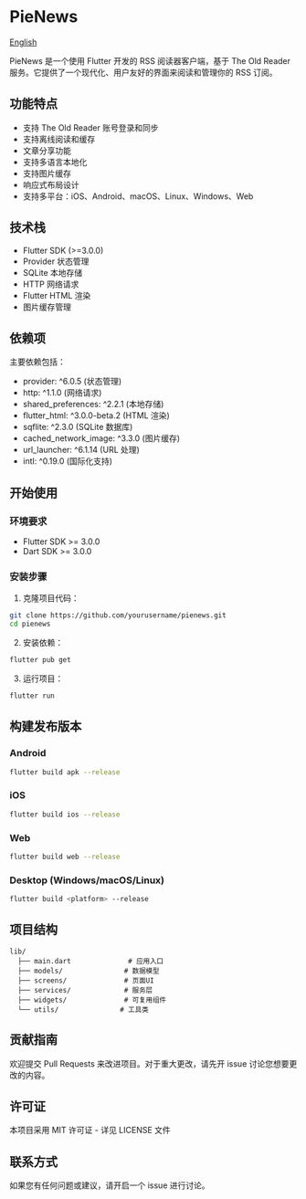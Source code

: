 # PieNews

[English](README.md)


PieNews 是一个使用 Flutter 开发的 RSS 阅读器客户端，基于 The Old Reader 服务。它提供了一个现代化、用户友好的界面来阅读和管理你的 RSS 订阅。

## 功能特点

- 支持 The Old Reader 账号登录和同步
- 支持离线阅读和缓存
- 文章分享功能
- 支持多语言本地化
- 支持图片缓存
- 响应式布局设计
- 支持多平台：iOS、Android、macOS、Linux、Windows、Web

## 技术栈

- Flutter SDK (>=3.0.0)
- Provider 状态管理
- SQLite 本地存储
- HTTP 网络请求
- Flutter HTML 渲染
- 图片缓存管理

## 依赖项

主要依赖包括：
- provider: ^6.0.5 (状态管理)
- http: ^1.1.0 (网络请求)
- shared_preferences: ^2.2.1 (本地存储)
- flutter_html: ^3.0.0-beta.2 (HTML 渲染)
- sqflite: ^2.3.0 (SQLite 数据库)
- cached_network_image: ^3.3.0 (图片缓存)
- url_launcher: ^6.1.14 (URL 处理)
- intl: ^0.19.0 (国际化支持)

## 开始使用

### 环境要求

- Flutter SDK >= 3.0.0
- Dart SDK >= 3.0.0

### 安装步骤

1. 克隆项目代码：
```bash
git clone https://github.com/yourusername/pienews.git
cd pienews
```

2. 安装依赖：
```bash
flutter pub get
```

3. 运行项目：
```bash
flutter run
```

## 构建发布版本

### Android
```bash
flutter build apk --release
```

### iOS
```bash
flutter build ios --release
```

### Web
```bash
flutter build web --release
```

### Desktop (Windows/macOS/Linux)
```bash
flutter build <platform> --release
```

## 项目结构

```
lib/
  ├── main.dart              # 应用入口
  ├── models/               # 数据模型
  ├── screens/              # 页面UI
  ├── services/             # 服务层
  ├── widgets/              # 可复用组件
  └── utils/               # 工具类
```

## 贡献指南

欢迎提交 Pull Requests 来改进项目。对于重大更改，请先开 issue 讨论您想要更改的内容。

## 许可证

本项目采用 MIT 许可证 - 详见 LICENSE 文件

## 联系方式

如果您有任何问题或建议，请开启一个 issue 进行讨论。

